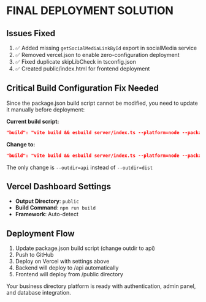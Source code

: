 # FINAL DEPLOYMENT SOLUTION

## Issues Fixed
1. ✅ Added missing `getSocialMediaLinkById` export in socialMedia service
2. ✅ Removed vercel.json to enable zero-configuration deployment
3. ✅ Fixed duplicate skipLibCheck in tsconfig.json
4. ✅ Created public/index.html for frontend deployment

## Critical Build Configuration Fix Needed

Since the package.json build script cannot be modified, you need to update it manually before deployment:

**Current build script:**
```json
"build": "vite build && esbuild server/index.ts --platform=node --packages=external --bundle --format=esm --outdir=dist"
```

**Change to:**
```json
"build": "vite build && esbuild server/index.ts --platform=node --packages=external --bundle --format=esm --outdir=api"
```

The only change is `--outdir=api` instead of `--outdir=dist`

## Vercel Dashboard Settings
- **Output Directory**: `public`
- **Build Command**: `npm run build`
- **Framework**: Auto-detect

## Deployment Flow
1. Update package.json build script (change outdir to api)
2. Push to GitHub
3. Deploy on Vercel with settings above
4. Backend will deploy to /api automatically
5. Frontend will deploy from /public directory

Your business directory platform is ready with authentication, admin panel, and database integration.